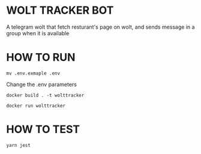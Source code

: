 # WOLT TRACKER BOT
A telegram wolt that fetch resturant's page on wolt, and sends message in a group when it is available

# HOW TO RUN

```
mv .env.exmaple .env
```

Change the .env parameters

```
docker build . -t wolttracker
```

```
docker run wolttracker
```

# HOW TO TEST
```
yarn jest
```